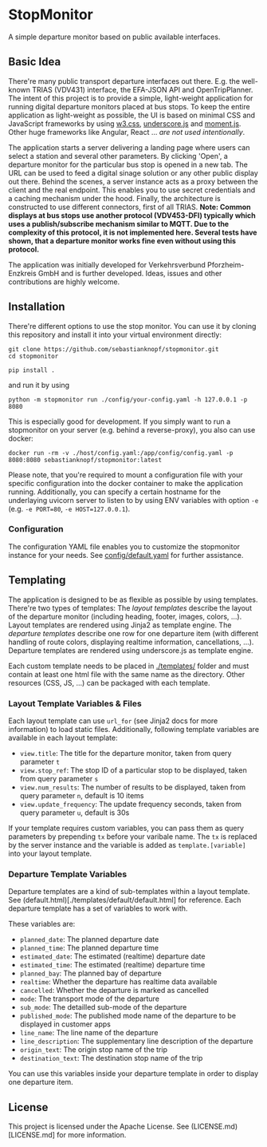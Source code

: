 # StopMonitor
A simple departure monitor based on public available interfaces.

## Basic Idea
There're many public transport departure interfaces out there. E.g. the well-known TRIAS (VDV431) interface, the EFA-JSON API and OpenTripPlanner. The intent of this project is to provide a simple, light-weight application for running
digital departure monitors placed at bus stops. To keep the entire application as light-weight as possible, the UI is based on minimal CSS and JavaScript frameworks by using [w3.css](https://www.w3schools.com/w3css/w3css_downloads.asp), [underscore.js](https://github.com/jashkenas/underscore) and [moment.js](https://github.com/moment/moment). Other huge frameworks like Angular, React ... *are not used intentionally*.

The application starts a server delivering a landing page where users can select a station and several other parameters. By clicking 'Open', a departure monitor for the particular bus stop is opened in a new tab. The URL can be used to feed a digital sinage solution or any other public display out there. Behind the scenes, a server instance acts as a proxy between the client and the real endpoint. This enables you to use secret credentials and a caching mechanism under the hood. Finally, the architecture is constructed to use different connectors, first of all TRIAS.
**Note: Common displays at bus stops use another protocol (VDV453-DFI) typically which uses a publish/subscribe mechanism similar to MQTT. Due to the complexity of this protocol, it is not implemented here. Several tests have shown, that a departure monitor works fine even without using this protocol.**

The application was initially developed for Verkehrsverbund Pforzheim-Enzkreis GmbH and is further developed. Ideas, issues and other contributions are highly welcome.

## Installation
There're different options to use the stop monitor. You can use it by cloning this repository and install it into your virtual environment directly:
```
git clone https://github.com/sebastianknopf/stopmonitor.git
cd stopmonitor

pip install .
```
and run it by using
```
python -m stopmonitor run ./config/your-config.yaml -h 127.0.0.1 -p 8080
```
This is especially good for development. If you simply want to run a stopmonitor on your server (e.g. behind a reverse-proxy), you also can use docker:
```
docker run -rm -v ./host/config.yaml:/app/config/config.yaml -p 8080:8080 sebastianknopf/stopmonitor:latest
```
Please note, that you're required to mount a configuration file with your specific configuration into the docker container to make the application running. Additionally, you can specify a certain hostname for the underlaying uvicorn server to listen to by using ENV variables with option `-e` (e.g. `-e PORT=80`, `-e HOST=127.0.0.1`).

### Configuration
The configuration YAML file enables you to customize the stopmonitor instance for your needs. See [config/default.yaml](./config/default.yaml) for further assistance.

## Templating
The application is designed to be as flexible as possible by using templates. There're two types of templates: The *layout templates* describe the layout of the departure monitor (including heading, footer, images, colors, ...). Layout templates are rendered using Jinja2 as template engine. The *departure templates* describe one row for one departure item (with different handling of route colors, displaying realtime information, cancellations, ...). Departure templates are rendered using underscore.js as template engine.

Each custom template needs to be placed in [./templates/](./templates/) folder and must contain at least one html file with the same name as the directory. Other resources (CSS, JS, ...) can be packaged with each template.

### Layout Template Variables & Files
Each layout template can use `url_for` (see Jinja2 docs for more information) to load static files. Additionally, following template variables are available in each layout template:
- `view.title`: The title for the departure monitor, taken from query parameter `t`
- `view.stop_ref`: The stop ID of a particular stop to be displayed, taken from query parameter `s`
- `view.num_results`: The number of results to be displayed, taken from query parameter `n`, default is 10 items
- `view.update_frequency`: The update frequency seconds, taken from query parameter `u`, default is 30s

If your template requires custom variables, you can pass them as query parameters by prepending `tx` before your varibale name. The `tx` is replaced by the server instance and the variable is added as `template.[variable]` into your layout template.

### Departure Template Variables
Departure templates are a kind of sub-templates within a layout template. See (default.html)[./templates/default/default.html] for reference. Each departure template has a set of variables to work with. 

These variables are:
- `planned_date`: The planned departure date
- `planned_time`: The planned departure time
- `estimated_date`: The estimated (realtime) departure date
- `estimated_time`: The estimated (realtime) departure time
- `planned_bay`: The planned bay of departure
- `realtime`: Whether the departure has realtime data available
- `cancelled`: Whether the departure is marked as cancelled
- `mode`: The transport mode of the departure
- `sub_mode`: The detailled sub-mode of the departure
- `published_mode`: The published mode name of the departure to be displayed in customer apps
- `line_name`: The line name of the departure
- `line_description`: The supplementary line description of the departure
- `origin_text`: The origin stop name of the trip
- `destination_text`: The destination stop name of the trip

You can use this variables inside your departure template in order to display one departure item.

## License
This project is licensed under the Apache License. See (LICENSE.md)[LICENSE.md] for more information.